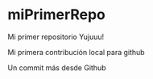 # miPrimerRepo

Mi primer repositorio Yujuuu!

Mi primera contribución local para github

Un commit más desde Github
